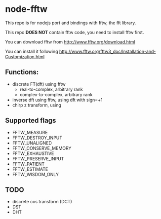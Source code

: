 # node-fftw
This repo is for nodejs port and bindings with fftw, the fft library.

This repo **DOES NOT** contain fftw code, you need to install fftw first.

You can download fftw from http://www.fftw.org/download.html

You can install it following http://www.fftw.org/fftw3_doc/Installation-and-Customization.html

## Functions:
* discrete FT(dft) using fftw 
    * real-to-complex, arbitrary rank
    * complex-to-complex, arbitrary rank
* inverse dft using fftw, using dft with sign=+1
* chirp z transform, using 

## Supported flags
* FFTW_MEASURE
* FFTW_DESTROY_INPUT
* FFTW_UNALIGNED
* FFTW_CONSERVE_MEMORY
* FFTW_EXHAUSTIVE
* FFTW_PRESERVE_INPUT
* FFTW_PATIENT
* FFTW_ESTIMATE
* FFTW_WISDOM_ONLY


## TODO
* discrete cos transform (DCT)
* DST
* DHT